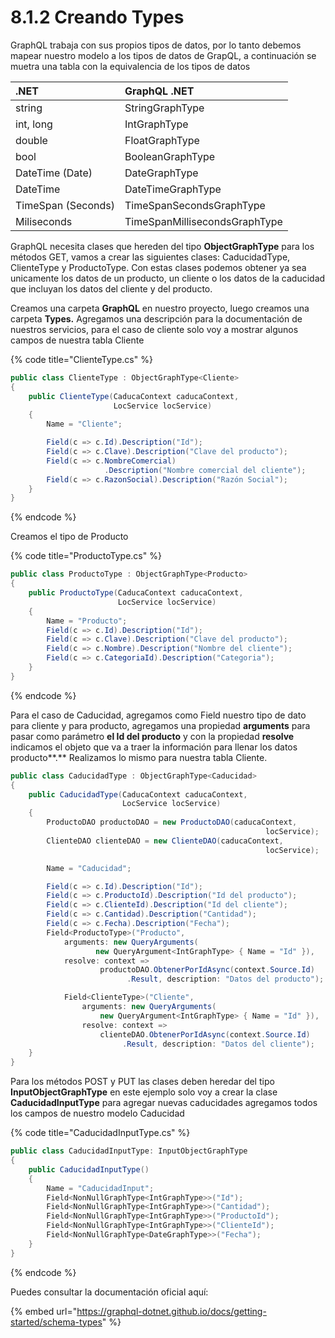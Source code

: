 # 8.1.2 Creando Types

GraphQL trabaja con sus propios tipos de datos, por lo tanto debemos mapear nuestro modelo a los tipos de datos de GrapQL, a continuación se muetra una tabla con la equivalencia de los tipos de datos

| .NET | GraphQL .NET |
| :--- | :--- |
| string | StringGraphType |
| int, long | IntGraphType |
| double | FloatGraphType |
| bool | BooleanGraphType |
| DateTime \(Date\) | DateGraphType |
| DateTime | DateTimeGraphType |
| TimeSpan \(Seconds\) | TimeSpanSecondsGraphType |
| Miliseconds | TimeSpanMillisecondsGraphType |

GraphQL necesita clases que hereden del tipo **ObjectGraphType** para los métodos GET, vamos a crear las siguientes clases: CaducidadType, ClienteType y ProductoType. Con estas clases podemos obtener ya sea unicamente los datos de un producto, un cliente o los datos de la caducidad que incluyan los datos del cliente y del producto.

Creamos una carpeta **GraphQL** en nuestro proyecto, luego creamos una carpeta **Types.** Agregamos una descripción para la documentación de nuestros servicios, para el caso de cliente solo voy a mostrar algunos campos de nuestra tabla Cliente

{% code title="ClienteType.cs" %}
```csharp
public class ClienteType : ObjectGraphType<Cliente>
{
    public ClienteType(CaducaContext caducaContext, 
                       LocService locService)
    {
        Name = "Cliente";

        Field(c => c.Id).Description("Id");
        Field(c => c.Clave).Description("Clave del producto");
        Field(c => c.NombreComercial)
                     .Description("Nombre comercial del cliente");
        Field(c => c.RazonSocial).Description("Razón Social");
    }
}
```
{% endcode %}

Creamos el tipo de Producto

{% code title="ProductoType.cs" %}
```csharp
public class ProductoType : ObjectGraphType<Producto>
{
    public ProductoType(CaducaContext caducaContext, 
                        LocService locService)
    {          
        Name = "Producto";
        Field(c => c.Id).Description("Id");
        Field(c => c.Clave).Description("Clave del producto");
        Field(c => c.Nombre).Description("Nombre del cliente");
        Field(c => c.CategoriaId).Description("Categoria");           
    }
}
```
{% endcode %}

Para el caso de Caducidad, agregamos como Field nuestro tipo de dato para cliente y para producto, agregamos una propiedad **arguments** para pasar como parámetro **el Id del producto** y con la propiedad **resolve** indicamos el objeto que va a traer la información para llenar los datos producto**.** Realizamos lo mismo para nuestra tabla Cliente.

```csharp
public class CaducidadType : ObjectGraphType<Caducidad>
{
    public CaducidadType(CaducaContext caducaContext,
                         LocService locService)
    {
        ProductoDAO productoDAO = new ProductoDAO(caducaContext, 
                                                         locService);
        ClienteDAO clienteDAO = new ClienteDAO(caducaContext,
                                                         locService);

        Name = "Caducidad";

        Field(c => c.Id).Description("Id");
        Field(c => c.ProductoId).Description("Id del producto");
        Field(c => c.ClienteId).Description("Id del cliente");
        Field(c => c.Cantidad).Description("Cantidad");
        Field(c => c.Fecha).Description("Fecha");
        Field<ProductoType>("Producto", 
            arguments: new QueryArguments(
                   new QueryArgument<IntGraphType> { Name = "Id" }),
            resolve: context => 
                    productoDAO.ObtenerPorIdAsync(context.Source.Id)
                          .Result, description: "Datos del producto");

            Field<ClienteType>("Cliente", 
                arguments: new QueryArguments(
                    new QueryArgument<IntGraphType> { Name = "Id" }),
                resolve: context => 
                    clienteDAO.ObtenerPorIdAsync(context.Source.Id)
                         .Result, description: "Datos del cliente");
    }
}
```

Para los métodos POST y PUT las clases deben heredar del tipo **InputObjectGraphType** en este ejemplo solo voy a crear la clase **CaducidadInputType** para agregar nuevas caducidades agregamos todos los campos de nuestro modelo Caducidad

{% code title="CaducidadInputType.cs" %}
```csharp
public class CaducidadInputType: InputObjectGraphType
{
    public CaducidadInputType()
    {
        Name = "CaducidadInput";
        Field<NonNullGraphType<IntGraphType>>("Id");
        Field<NonNullGraphType<IntGraphType>>("Cantidad");
        Field<NonNullGraphType<IntGraphType>>("ProductoId");
        Field<NonNullGraphType<IntGraphType>>("ClienteId");
        Field<NonNullGraphType<DateGraphType>>("Fecha");
    }
}
```
{% endcode %}

Puedes consultar la documentación oficial aquí:

{% embed url="https://graphql-dotnet.github.io/docs/getting-started/schema-types" %}



